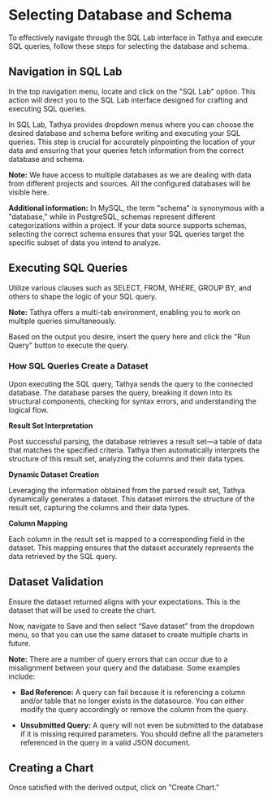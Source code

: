 # Selecting Database and Schema

To effectively navigate through the SQL Lab interface in Tathya and execute SQL queries, follow these steps for selecting the database and schema.

## Navigation in SQL Lab

In the top navigation menu, locate and click on the "SQL Lab" option. This action will direct you to the SQL Lab interface designed for crafting and executing SQL queries.

In SQL Lab, Tathya provides dropdown menus where you can choose the desired database and schema before writing and executing your SQL queries. This step is crucial for accurately pinpointing the location of your data and ensuring that your queries fetch information from the correct database and schema.

**Note:** We have access to multiple databases as we are dealing with data from different projects and sources. All the configured databases will be visible here.

**Additional information:** In MySQL, the term "schema" is synonymous with a "database," while in PostgreSQL, schemas represent different categorizations within a project. If your data source supports schemas, selecting the correct schema ensures that your SQL queries target the specific subset of data you intend to analyze.

## Executing SQL Queries

Utilize various clauses such as SELECT, FROM, WHERE, GROUP BY, and others to shape the logic of your SQL query.

**Note:** Tathya offers a multi-tab environment, enabling you to work on multiple queries simultaneously.

Based on the output you desire, insert the query here and click the "Run Query" button to execute the query.

### How SQL Queries Create a Dataset

Upon executing the SQL query, Tathya sends the query to the connected database. The database parses the query, breaking it down into its structural components, checking for syntax errors, and understanding the logical flow.

**Result Set Interpretation**

Post successful parsing, the database retrieves a result set—a table of data that matches the specified criteria. Tathya then automatically interprets the structure of this result set, analyzing the columns and their data types.

**Dynamic Dataset Creation**

​​Leveraging the information obtained from the parsed result set, Tathya dynamically generates a dataset. This dataset mirrors the structure of the result set, capturing the columns and their data types.

**Column Mapping**

Each column in the result set is mapped to a corresponding field in the dataset. This mapping ensures that the dataset accurately represents the data retrieved by the SQL query.

## Dataset Validation

Ensure the dataset returned aligns with your expectations. This is the dataset that will be used to create the chart.

Now, navigate to Save and then select “Save dataset” from the dropdown menu, so that you can use the same dataset to create multiple charts in future.

**Note:** There are a number of query errors that can occur due to a misalignment between your query and the database. Some examples include:

- **Bad Reference:** A query can fail because it is referencing a column and/or table that no longer exists in the datasource. You can either modify the query accordingly or remove the column from the query.

- **Unsubmitted Query:** A query will not even be submitted to the database if it is missing required parameters. You should define all the parameters referenced in the query in a valid JSON document.

## Creating a Chart

Once satisfied with the derived output, click on "Create Chart."

